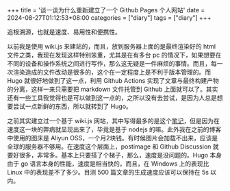 +++
title = '谈一谈为什么重新建立了一个 Github Pages 个人网站'
date = 2024-08-27T01:12:53+08:00
categories = ["diary"]
tags = ["diary"]
+++

追根溯源，也就是速度、易用性和便携性。

以前我是使用 wiki.js 来建站的，而且，放到服务器上面的是最终渲染好的 html 文件之类，我现在发现这样特别笨重，尤其是在有多台 pc 的情况下，如果想要在不同的设备和操作系统之间进行写作，那么这无疑是一件麻烦的事情。而且，每一次渲染造成的文件改动是很多的，这个在一定程度上是不利于版本管理的。而 Hugo 就很好地做到了这一点，利用 Github Actions 实现了文章与最终构建产物的分离，这样一来只需要把 markdown 文件托管到 Github 上面就可以了。其实还有一些工具我觉得也是可以做到这一点的，之所以没有去尝试，是因为人总是想要尝试一点新鲜的东西，所以就转到了 Hugo。

之前其实建立过一个基于 wiki.js 网站，其中写得最多的是这个[笔记](https://guyuechen.icu/)，但是因为在速度这一块的弊病就显现出来了，毕竟是基于 nodejs 的嘛。此外我在之前的博客中使用的图床是 Aliyun OSS，一个月2块钱。有时候图片会加载不出来，应该是全球的服务器不够用。在速度这个层面上，postimage 和 Github Discussion 就要好很多，非常多。基本上只要搭了个梯子，那么，速度是没问题的。Hugo 本身由于 go 语言本身的性能，速度是相当快的，而且，在 Windows 上的表现比 Linux 中的表现差不了多少。目测 500 篇文章的生成速度应该可以保持在 5s 以内。